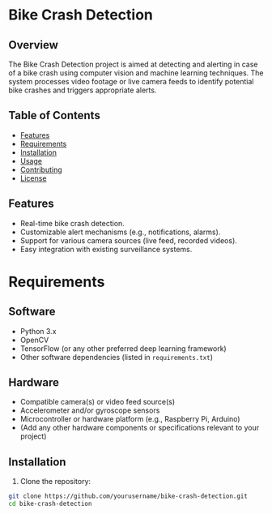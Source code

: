 # Bike Crash Detection

## Overview

The Bike Crash Detection project is aimed at detecting and alerting in case of a bike crash using computer vision and machine learning techniques. The system processes video footage or live camera feeds to identify potential bike crashes and triggers appropriate alerts.

## Table of Contents

- [Features](#features)
- [Requirements](#requirements)
- [Installation](#installation)
- [Usage](#usage)
- [Contributing](#contributing)
- [License](#license)

## Features

- Real-time bike crash detection.
- Customizable alert mechanisms (e.g., notifications, alarms).
- Support for various camera sources (live feed, recorded videos).
- Easy integration with existing surveillance systems.

# Requirements

## Software

- Python 3.x
- OpenCV
- TensorFlow (or any other preferred deep learning framework)
- Other software dependencies (listed in `requirements.txt`)

## Hardware

- Compatible camera(s) or video feed source(s)
- Accelerometer and/or gyroscope sensors
- Microcontroller or hardware platform (e.g., Raspberry Pi, Arduino)
- (Add any other hardware components or specifications relevant to your project)
## Installation

1. Clone the repository:

```bash
git clone https://github.com/yourusername/bike-crash-detection.git
cd bike-crash-detection
